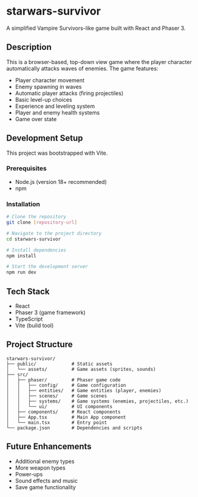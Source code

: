 # starwars-survivor

A simplified Vampire Survivors-like game built with React and Phaser 3.

## Description

This is a browser-based, top-down view game where the player character automatically attacks waves of enemies. The game features:

- Player character movement
- Enemy spawning in waves
- Automatic player attacks (firing projectiles)
- Basic level-up choices
- Experience and leveling system
- Player and enemy health systems
- Game over state

## Development Setup

This project was bootstrapped with Vite.

### Prerequisites

- Node.js (version 18+ recommended)
- npm

### Installation

```bash
# Clone the repository
git clone [repository-url]

# Navigate to the project directory
cd starwars-survivor

# Install dependencies
npm install

# Start the development server
npm run dev
```

## Tech Stack

- React
- Phaser 3 (game framework)
- TypeScript
- Vite (build tool)

## Project Structure

```
starwars-survivor/
├── public/             # Static assets
│   └── assets/         # Game assets (sprites, sounds)
├── src/
│   ├── phaser/         # Phaser game code
│   │   ├── config/     # Game configuration
│   │   ├── entities/   # Game entities (player, enemies)
│   │   ├── scenes/     # Game scenes
│   │   ├── systems/    # Game systems (enemies, projectiles, etc.)
│   │   └── ui/         # UI components
│   ├── components/     # React components
│   ├── App.tsx         # Main App component
│   └── main.tsx        # Entry point
└── package.json        # Dependencies and scripts
```

## Future Enhancements

- Additional enemy types
- More weapon types
- Power-ups
- Sound effects and music
- Save game functionality

